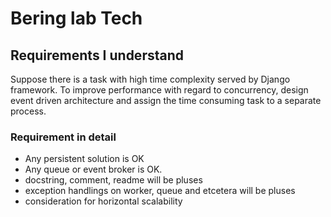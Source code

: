 # Bering lab Tech 

## Requirements I understand
Suppose there is a task with high time complexity served by Django framework. To improve performance with regard to concurrency, design event driven architecture and assign the time consuming task to a separate process.

### Requirement in detail
- Any persistent solution is OK
- Any queue or event broker is OK.
- docstring, comment, readme will be pluses
- exception handlings on worker, queue and etcetera will be pluses
- consideration for horizontal scalability
